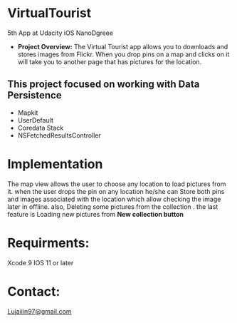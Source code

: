 # VirtualTourist
 5th App at Udacity iOS NanoDgreee 
* **Project Overview:** 
The Virtual Tourist app allows you to downloads and stores images from Flickr. When you drop pins on a map and clicks on it will take you to another page that has pictures for the location.

## This project focused on working with Data Persistence
- Mapkit
- UserDefault
-  Coredata Stack
- NSFetchedResultsController

# Implementation
The map view allows the user to choose any location to load pictures from it.
when the user drops the pin on any location he/she can Store both pins and images associated with the location which allow checking the image later in offline.
also, Deleting some pictures from the collection .
the last feature is Loading new pictures from **New collection button**
# Requirments:
Xcode 9
IOS 11 or later
# Contact:
Lujaiiin97@gmail.com
